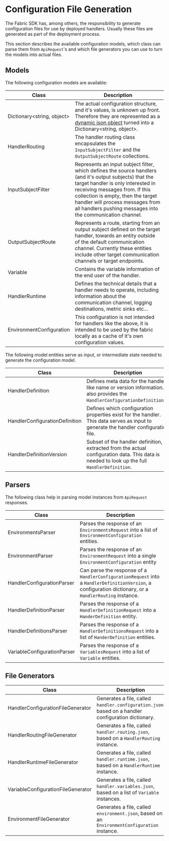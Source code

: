 # Configuration File Generation

The Fabric SDK has, among others, the responsibility to generate configuration files for use by deployed handlers. Usually these files are generated as part of the deployment process. 

This section describes the available configuration models, which class can parse them from `ApiRequest`'s and which file generators you can use to turn the models into actual files. 

## Models

The following configuration models are available:

| Class                          | Description   |
| ------------------------------ | ------------- |
| Dictionary<string, object>     | The actual configuration structure, and it's values, is unknown up front. Therefore they are represented as a [dynamic json object](/sdk/dynamic-json) turned into a Dictionary<string, object>. |
| HandlerRouting                 | The handler routing class encapsulates the `InputSubjectFilter` and the `OutputSubjectRoute` collections. |
| InputSubjectFilter             | Represents an input subject filter, which defines the source handlers (and it's output subjects) that the target handler is only interested in receiving messages from. If this collection is empty, then the target handler will process messages from all handlers pushing messages into the communication channel. |
| OutputSubjectRoute             | Represents a route, starting from an output subject defined on the target handler, towards an entity outside of the default communication channel. Currently these entities include other target communication channels or target endpoints. |
| Variable                       | Contains the variable information of the end user of the handler. |
| HandlerRuntime                 | Defines the technical details that a handler needs to operate, including information about the communication channel, logging destinations, metric sinks etc... |
| EnvironmentConfiguration       | This configuration is not intended for handlers like the above, it is intended to be used by the fabric locally as a cache of it's own configuration values. |

The following model entities serve as input, or intermediate state needed to generate the configuration model.

| Class                          | Description   |
| ------------------------------ | ------------- |
| HandlerDefinition              | Defines meta data for the handler, like name or version information. It also provides the `HandlerConfigurationDefinition`'s. |
| HandlerConfigurationDefinition | Defines which configuration properties exist for the handler. This data serves as input to generate the handler configuration file. |
| HandlerDefinitionVersion       | Subset of the handler definition, extracted from the actual configuration data. This data is needed to look up the full `HandlerDefinition`. |

## Parsers

The following class help in parsing model instances from `ApiRequest` responses.

| Class                              | Description   |
| ---------------------------------- | ------------- |
| EnvironmentsParser                 | Parses the response of an `EnvironmentsRequest` into a list of `EnvironmentConfiguration` entities. |
| EnvironmentParser                  | Parses the response of an `EnvironmentRequest` into a single `EnvironmentConfiguration` entity |
| HandlerConfigurationParser         | Can parse the response of a `HandlerConfigurationRequest` into a `HandlerDefinitionVersion`, a configuration dictionary, or a `HandlerRouting` instance. |
| HandlerDefinitionParser            | Parses the response of a `HandlerDefinitionRequest` into a `HanderDefinition` entity. |
| HandlerDefinitionsParser           | Parses the response of a `HandlerDefinitionsRequest` into a list of `HanderDefinition` entities. |
| VariableConfigurationParser        | Parses the response of a `VariablesRequest` into a list of `Variable` entities. |

## File Generators

| Class                              | Description   |
| ---------------------------------- | ------------- |
| HandlerConfigurationFileGenerator  | Generates a file, called `handler.configuration.json`, based on a handler configuration dictionary. |
| HandlerRoutingFileGenerator        | Generates a file, called `handler.routing.json`, based on a `HandlerRouting` instance. |
| HandlerRuntimeFileGenerator        | Generates a file, called `handler.runtime.json`, based on a `HandlerRuntime` instance. |
| VariableConfigurationFileGenerator | Generates a file, called `handler.variables.json`, based on a list of `Variable` instances. |
| EnvironmentFileGenerator           | Generates a file, called `environment.json`, based on an `EnvironmentConfiguration` instance. |
